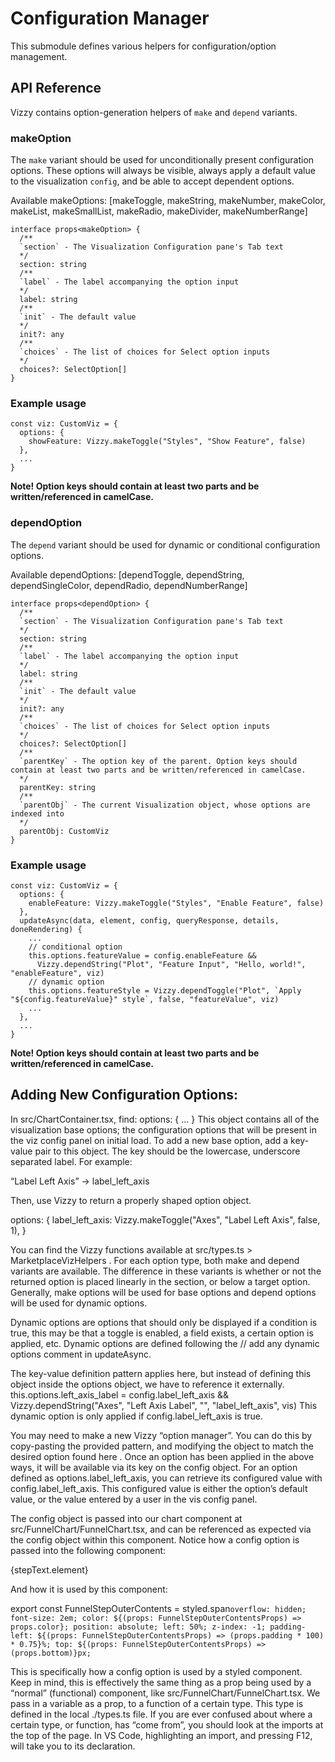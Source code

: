# Configuration Manager
This submodule defines various helpers for configuration/option management. 

## API Reference
Vizzy contains option-generation helpers of `make` and `depend` variants. 

### makeOption
The `make` variant should be used for unconditionally present configuration options. These options will always be visible, always apply a default value to the visualization `config`, and be able to accept dependent options.

Available makeOptions: [makeToggle, makeString, makeNumber, makeColor, makeList, makeSmallList, makeRadio, makeDivider, makeNumberRange]

```
interface props<makeOption> {
  /**
  `section` - The Visualization Configuration pane's Tab text
  */
  section: string
  /**
  `label` - The label accompanying the option input
  */
  label: string
  /**
  `init` - The default value
  */
  init?: any
  /**
  `choices` - The list of choices for Select option inputs
  */
  choices?: SelectOption[]
}
```

### Example usage
```
const viz: CustomViz = {
  options: {
    showFeature: Vizzy.makeToggle("Styles", "Show Feature", false)
  },
  ...
}
```
**Note! Option keys should contain at least two parts and be written/referenced in camelCase.**

### dependOption
The `depend` variant should be used for dynamic or conditional configuration options.
 
Available dependOptions: [dependToggle, dependString, dependSingleColor, dependRadio, dependNumberRange]

```
interface props<dependOption> {
  /**
  `section` - The Visualization Configuration pane's Tab text
  */
  section: string
  /**
  `label` - The label accompanying the option input
  */
  label: string
  /**
  `init` - The default value
  */
  init?: any
  /**
  `choices` - The list of choices for Select option inputs
  */
  choices?: SelectOption[]
  /**
  `parentKey` - The option key of the parent. Option keys should contain at least two parts and be written/referenced in camelCase.
  */
  parentKey: string
  /**
  `parentObj` - The current Visualization object, whose options are indexed into
  */
  parentObj: CustomViz
}
```

### Example usage
```
const viz: CustomViz = {
  options: {
    enableFeature: Vizzy.makeToggle("Styles", "Enable Feature", false)
  },
  updateAsync(data, element, config, queryResponse, details, doneRendering) {
    ...
    // conditional option
    this.options.featureValue = config.enableFeature && 
      Vizzy.dependString("Plot", "Feature Input", "Hello, world!", "enableFeature", viz)
    // dynamic option
    this.options.featureStyle = Vizzy.dependToggle("Plot", `Apply "${config.featureValue}" style`, false, "featureValue", viz)
    ...
  },
  ...
}
```
**Note! Option keys should contain at least two parts and be written/referenced in camelCase.**


## Adding New Configuration Options:
In src/ChartContainer.tsx, find:
options: {
  ...
}
This object contains all of the visualization base options; the configuration options that will be present in the viz config panel on initial load.
To add a new base option, add a key-value pair to this object. The key should be the lowercase, underscore separated label. For example:

“Label Left Axis” -> label_left_axis


Then, use Vizzy to return a properly shaped option object. 

options: {
  label_left_axis: Vizzy.makeToggle("Axes", "Label Left Axis", false, 1),
}


You can find the Vizzy functions available at src/types.ts > MarketplaceVizHelpers . For each option type, both make and depend variants are available. The difference in these variants is whether or not the returned option is placed linearly in the section, or below a target option. Generally, make options will be used for base options and depend options will be used for dynamic options.

Dynamic options are options that should only be displayed if a condition is true, this may be that a toggle is enabled, a field exists, a certain option is applied, etc. Dynamic options are defined following the // add any dynamic options comment in updateAsync.

The key-value definition pattern applies here, but instead of defining this object inside the options object, we have to reference it externally. 
this.options.left_axis_label = config.label_left_axis && Vizzy.dependString("Axes", "Left Axis Label", "", "label_left_axis", vis)
This dynamic option is only applied if config.label_left_axis is true. 

You may need to make a new Vizzy “option manager”. You can do this by copy-pasting the provided pattern, and modifying the object to match the desired option found here .
Once an option has been applied in the above ways, it will be available via its key on the config object. For an option defined as options.label_left_axis, you can retrieve its configured value with config.label_left_axis. This configured value is either the option’s default value, or the value entered by a user in the vis config panel. 

The config object is passed into our chart component at src/FunnelChart/FunnelChart.tsx, and can be referenced as expected via the config object within this component. Notice how a config option is passed into the following component:


<FunnelStepOuterContents 
  color={config.bar_colors[i]}
  padding={stepWidthPct}
  bottom={outerStepTextY}>
  {stepText.element}
</FunnelStepOuterContents>


And how it is used by this component:

export const FunnelStepOuterContents = styled.span`
  overflow: hidden;
  font-size: 2em;
  color: ${(props: FunnelStepOuterContentsProps) => props.color};
  position: absolute;
  left: 50%;
  z-index: -1;
  padding-left: ${(props: FunnelStepOuterContentsProps) => (props.padding * 100) * 0.75}%;
  top: ${(props: FunnelStepOuterContentsProps) => (props.bottom)}px;
`

This is specifically how a config option is used by a styled component. Keep in mind, this is effectively the same thing as a prop being used by a “normal” (functional) component, like src/FunnelChart/FunnelChart.tsx. We pass in a variable as a prop, to a function of a certain type. This type is defined in the local ./types.ts file. If you are ever confused about where a certain type, or function, has “come from”, you should look at the imports at the top of the page. In VS Code, highlighting an import, and pressing F12, will take you to its declaration. 

